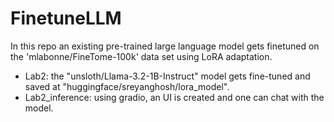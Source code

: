 # FinetuneLLM

In this repo an existing pre-trained large language model gets finetuned on the 'mlabonne/FineTome-100k' data set using LoRA adaptation.

* Lab2: the "unsloth/Llama-3.2-1B-Instruct" model gets fine-tuned and saved at "huggingface/sreyanghosh/lora_model".
* Lab2_inference: using gradio, an UI is created and one can chat with the model.
